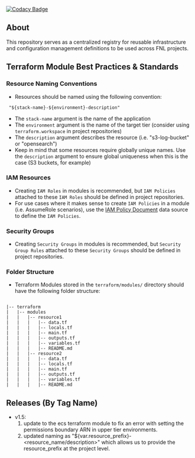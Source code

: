 [![Codacy Badge](https://app.codacy.com/project/badge/Grade/2517c2b5f986415b86aa59e2414f4e30)](https://app.codacy.com/gh/CBIIT/datacommons-devops/dashboard?utm_source=gh&utm_medium=referral&utm_content=&utm_campaign=Badge_grade)

## About
This repository serves as a centralized registry for reusable infrastructure and configuration management definitions to be used across FNL projects. 

## Terraform Module Best Practices & Standards

### Resource Naming Conventions
- Resources should be named using the following convention:
<pre><code> "${stack-name}-${environment}-description"</code></pre>

- The `stack-name` argument is the name of the application
- The `environment` argument is the name of the target tier (consider using `terraform.workspace` in project repositories)
- The `description` argument describes the resource (i.e. "s3-log-bucket" or "opensearch")
- Keep in mind that some resources require globally unique names. Use the `description` argument to ensure global uniqueness when this is the case (S3 buckets, for example)

### IAM Resources
- Creating `IAM Roles` in modules is recommended, but `IAM Policies` attached to these `IAM Roles` should be defined in project repositories.
- For use cases where it makes sense to create `IAM Policies` in a module (i.e. AssumeRole scenarios), use the [IAM Policy Document](https://registry.terraform.io/providers/hashicorp/aws/latest/docs/data-sources/iam_policy_document) data source to define the `IAM Policies`.  

### Security Groups
- Creating `Security Groups` in modules is recommended, but `Security Group Rules` attached to these `Security Groups` should be defined in project repositories.

### Folder Structure
- Terraform Modules stored in the `terraform/modules/` directory should have the following folder structure:
<pre><code>
|-- terraform
|   |-- modules
|   |   |-- resource1
|   |   |   |-- data.tf
|   |   |   |-- locals.tf
|   |   |   |-- main.tf
|   |   |   |-- outputs.tf
|   |   |   |-- variables.tf
|   |   |   |-- README.md
|   |   |-- resource2
|   |   |   |-- data.tf
|   |   |   |-- locals.tf
|   |   |   |-- main.tf
|   |   |   |-- outputs.tf
|   |   |   |-- variables.tf
|   |   |   |-- README.md
</code></pre>

## Releases (By Tag Name)
 - v1.5:  
      1. update to the ecs terraform module to fix an error with setting the permissions boundary ARN in upper tier environments.
      2. updated naming as "${var.resource_prefix}-<resource_name/description>" which allows us to provide the resource_prefix at the project level.
 
